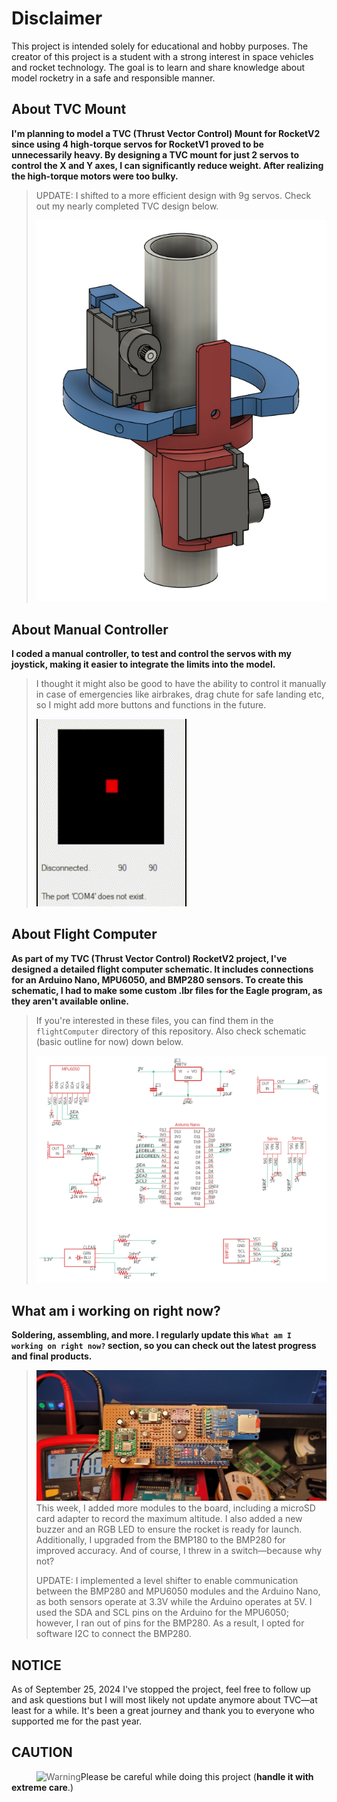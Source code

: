 # Disclaimer
This project is intended solely for educational and hobby purposes. The creator of this project is a student with a strong interest in space vehicles and rocket technology. The goal is to learn and share knowledge about model rocketry in a safe and responsible manner.

## **About TVC Mount**
**I'm planning to model a TVC (Thrust Vector Control) Mount for RocketV2 since using 4 high-torque servos for RocketV1 proved to be unnecessarily heavy. By designing a TVC mount for just 2 servos to control the X and Y axes, I can significantly reduce weight. After realizing the high-torque motors were too bulky.**
>UPDATE: I shifted to a more efficient design with 9g servos. Check out my nearly completed TVC design below.
>
>![ROCKETV2-TVC](RocketV2/TVCprototypes/img/TVC2-PROTOTYPE2.png)
>
## **About Manual Controller**
**I coded a manual controller, to test and control the servos with my joystick, making it easier to integrate the limits into the model.**
>I thought it might also be good to have the ability to control it manually in case of emergencies like airbrakes, drag chute for safe landing etc, so I might add more buttons and functions in the future.
>
>![MANUALCONTROLLER](manualController/img/manualController.gif)

## **About Flight Computer**
**As part of my TVC (Thrust Vector Control) RocketV2 project, I've designed a detailed flight computer schematic. It includes connections for an Arduino Nano, MPU6050, and BMP280 sensors. To create this schematic, I had to make some custom .lbr files for the Eagle program, as they aren't available online.**  
>If you're interested in these files, you can find them in the `flightComputer` directory of this repository. Also check schematic (basic outline for now) down below.
>
>![ROCKETV2-PCB](flightComputer/img/PCB_OUTLINE4.png)

## **What am i working on right now?**
**Soldering, assembling, and more. I regularly update this `What am I working on right now?` section, so you can check out the latest progress and final products.**
>![ROCKETV2-FLIGHTCOMPUTER](flightComputer/img/protoboardV2.jpeg)
>This week, I added more modules to the board, including a microSD card adapter to record the maximum altitude. I also added a new buzzer and an RGB LED to ensure the rocket is ready for launch. Additionally, I upgraded from the BMP180 to the BMP280 for improved accuracy. And of course, I threw in a switch—because why not?
>
>UPDATE: I implemented a level shifter to enable communication between the BMP280 and MPU6050 modules and the Arduino Nano, as both sensors operate at 3.3V while the Arduino operates at 5V. I used the SDA and SCL pins on the Arduino for the MPU6050; however, I ran out of pins for the BMP280. As a result, I opted for software I2C to connect the BMP280.
>
## NOTICE
As of September 25, 2024 I've stopped the project, feel free to follow up and ask questions but I will most likely not update anymore about TVC—at least for a while. It's been a great journey and thank you to everyone who supported me for the past year.

## CAUTION
><img align="left" src="RocketV1/imagesV1/WarningLAbel.jpeg" alt="Warning">

Please be careful while doing this project (**handle it with extreme care**.)
